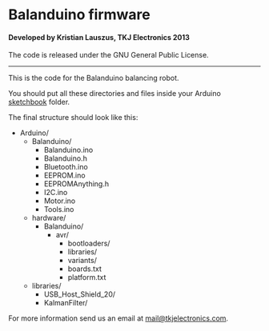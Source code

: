 # Balanduino firmware
#### Developed by Kristian Lauszus, TKJ Electronics 2013

The code is released under the GNU General Public License.
_________

This is the code for the Balanduino balancing robot.

You should put all these directories and files inside your Arduino [sketchbook](http://arduino.cc/en/Guide/Environment#sketchbook) folder.

The final structure should look like this:

* Arduino/
	* Balanduino/
		* Balanduino.ino
		* Balanduino.h
		* Bluetooth.ino
		* EEPROM.ino
		* EEPROMAnything.h
		* I2C.ino
		* Motor.ino
		* Tools.ino
	* hardware/
		* Balanduino/
			* avr/
				* bootloaders/
				* libraries/
				* variants/
				* boards.txt
				* platform.txt
	* libraries/
		* USB\_Host\_Shield\_20/
		* KalmanFilter/

For more information send us an email at <mail@tkjelectronics.com>.